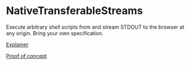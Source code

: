 # NativeTransferableStreams
Execute arbitrary shell scripts from and stream STDOUT to the browser at any origin. Bring your own specification.

[Explainer](https://github.com/guest271314/NativeTransferableStreams/blob/main/Explainer.md)

[Proof of concept](https://github.com/guest271314/NativeTransferableStreams/blob/main/NativeTransferableStreams_ProofOfConcept.webm)
